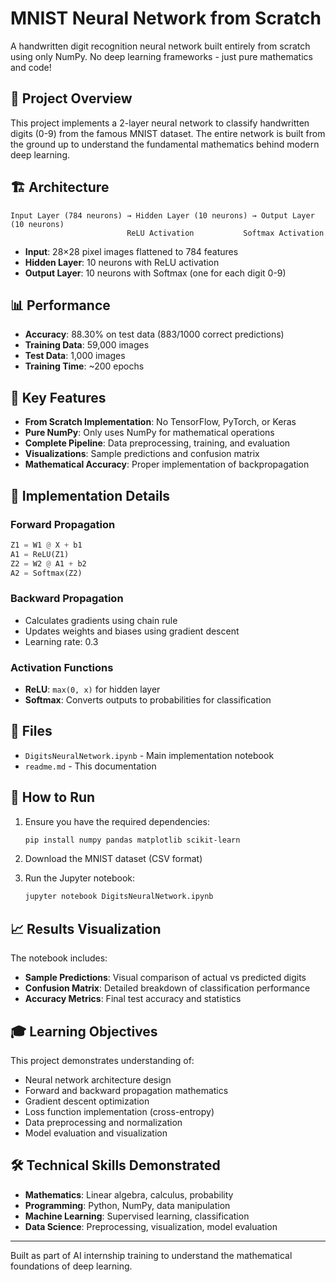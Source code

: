 # MNIST Neural Network from Scratch

A handwritten digit recognition neural network built entirely from scratch using only NumPy. No deep learning frameworks - just pure mathematics and code!

## 🎯 Project Overview

This project implements a 2-layer neural network to classify handwritten digits (0-9) from the famous MNIST dataset. The entire network is built from the ground up to understand the fundamental mathematics behind modern deep learning.

## 🏗️ Architecture

```
Input Layer (784 neurons) → Hidden Layer (10 neurons) → Output Layer (10 neurons)
                          ReLU Activation           Softmax Activation
```

- **Input**: 28×28 pixel images flattened to 784 features
- **Hidden Layer**: 10 neurons with ReLU activation
- **Output Layer**: 10 neurons with Softmax (one for each digit 0-9)

## 📊 Performance

- **Accuracy**: 88.30% on test data (883/1000 correct predictions)
- **Training Data**: 59,000 images
- **Test Data**: 1,000 images
- **Training Time**: ~200 epochs

## 🧠 Key Features

- **From Scratch Implementation**: No TensorFlow, PyTorch, or Keras
- **Pure NumPy**: Only uses NumPy for mathematical operations
- **Complete Pipeline**: Data preprocessing, training, and evaluation
- **Visualizations**: Sample predictions and confusion matrix
- **Mathematical Accuracy**: Proper implementation of backpropagation

## 🔧 Implementation Details

### Forward Propagation
```python
Z1 = W1 @ X + b1
A1 = ReLU(Z1)
Z2 = W2 @ A1 + b2  
A2 = Softmax(Z2)
```

### Backward Propagation
- Calculates gradients using chain rule
- Updates weights and biases using gradient descent
- Learning rate: 0.3

### Activation Functions
- **ReLU**: `max(0, x)` for hidden layer
- **Softmax**: Converts outputs to probabilities for classification

## 📁 Files

- `DigitsNeuralNetwork.ipynb` - Main implementation notebook
- `readme.md` - This documentation

## 🚀 How to Run

1. Ensure you have the required dependencies:
   ```bash
   pip install numpy pandas matplotlib scikit-learn
   ```

2. Download the MNIST dataset (CSV format)

3. Run the Jupyter notebook:
   ```bash
   jupyter notebook DigitsNeuralNetwork.ipynb
   ```

## 📈 Results Visualization

The notebook includes:
- **Sample Predictions**: Visual comparison of actual vs predicted digits
- **Confusion Matrix**: Detailed breakdown of classification performance
- **Accuracy Metrics**: Final test accuracy and statistics

## 🎓 Learning Objectives

This project demonstrates understanding of:
- Neural network architecture design
- Forward and backward propagation mathematics
- Gradient descent optimization
- Loss function implementation (cross-entropy)
- Data preprocessing and normalization
- Model evaluation and visualization

## 🛠️ Technical Skills Demonstrated

- **Mathematics**: Linear algebra, calculus, probability
- **Programming**: Python, NumPy, data manipulation
- **Machine Learning**: Supervised learning, classification
- **Data Science**: Preprocessing, visualization, model evaluation

---

Built as part of AI internship training to understand the mathematical foundations of deep learning.
